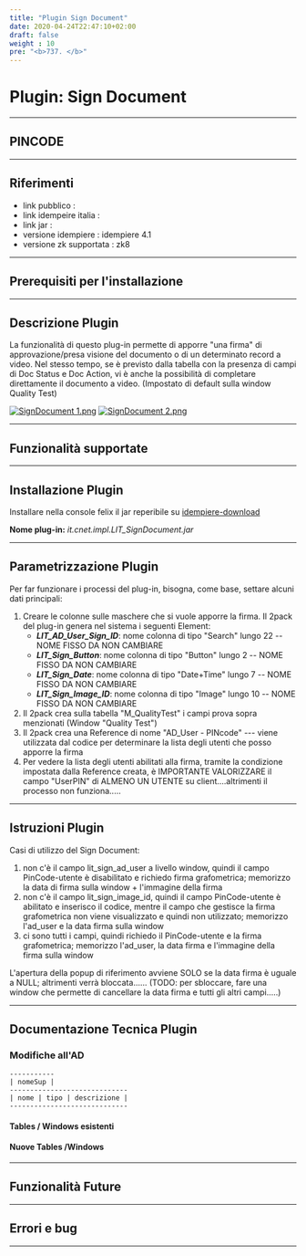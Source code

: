 ```yaml
---
title: "Plugin Sign Document"
date: 2020-04-24T22:47:10+02:00
draft: false
weight : 10
pre: "<b>737. </b>"
---
```


# Plugin: Sign Document

---

## PINCODE

---

## Riferimenti

- link pubblico  :
- link idempeire italia  :
- link jar  :
- versione idempiere  : idempiere 4.1
- versione zk supportata : zk8

---

## Prerequisiti per l'installazione

---

## Descrizione Plugin

La funzionalità di questo plug-in permette di apporre "una firma" di approvazione/presa visione del documento o di un determinato record a video. Nel stesso tempo, se è previsto dalla tabella con la presenza di campi di Doc Status e Doc Action, vi è anche la possibilità di completare direttamente il documento a video. (Impostato di default sulla window Quality Test)

[![SignDocument 1.png](http://192.168.178.102/images/thumb/8/82/SignDocument_1.png/880px-SignDocument_1.png)](http://192.168.178.102/index.php/File:SignDocument_1.png)
[![SignDocument 2.png](http://192.168.178.102/images/thumb/f/fc/SignDocument_2.png/880px-SignDocument_2.png)](http://192.168.178.102/index.php/File:SignDocument_2.png)

---

## Funzionalità supportate

---

## Installazione Plugin

Installare nella console felix il jar reperibile su [idempiere-download](https://bitbucket.org/consulnet/idempiere-download)

**Nome plug-in:** *it.cnet.impl.LIT_SignDocument.jar*

---

## Parametrizzazione Plugin

Per far funzionare i processi del plug-in, bisogna, come base, settare alcuni dati principali:

1. Creare le colonne sulle maschere che si vuole apporre la firma. Il 2pack del plug-in genera nel sistema i seguenti Element:
   - ***LIT_AD_User_Sign_ID***: nome colonna di tipo "Search" lungo 22 -- NOME FISSO DA NON CAMBIARE
   - ***LIT_Sign_Button***: nome colonna di tipo "Button" lungo 2 -- NOME FISSO DA NON CAMBIARE
   - ***LIT_Sign_Date***: nome colonna di tipo "Date+Time" lungo 7 -- NOME FISSO DA NON CAMBIARE
   - ***LIT_Sign_Image_ID***: nome colonna di tipo "Image" lungo 10 -- NOME FISSO DA NON CAMBIARE
2. Il 2pack crea sulla tabella "M_QualityTest" i campi prova sopra menzionati (Window "Quality Test")
3. Il 2pack crea una Reference di nome "AD_User - PINcode" --- viene utilizzata dal codice per determinare la lista degli utenti che posso apporre la firma
4. Per vedere la lista degli utenti abilitati alla firma, tramite la condizione impostata dalla Reference creata, è IMPORTANTE VALORIZZARE il campo "UserPIN" di ALMENO UN UTENTE su client....altrimenti il processo non funziona.....

---

## Istruzioni Plugin

Casi di utilizzo del Sign Document:

1. non c'è il campo lit_sign_ad_user a livello window, quindi il campo PinCode-utente è disabilitato e richiedo firma grafometrica; memorizzo la data di firma sulla window + l'immagine della firma
2. non c'è il campo lit_sign_image_id, quindi il campo PinCode-utente è abilitato e inserisco il codice, mentre il campo che gestisce la firma grafometrica non viene visualizzato e quindi non utilizzato; memorizzo l'ad_user e la data firma sulla window
3. ci sono tutti i campi, quindi richiedo il PinCode-utente e la firma grafometrica; memorizzo l'ad_user, la data firma e l'immagine della firma sulla window

L'apertura della popup di riferimento avviene SOLO se la data firma è uguale a NULL; altrimenti verrà bloccata...... (TODO: per sbloccare, fare una window che permette di cancellare la data firma e tutti gli altri campi.....)

---

## Documentazione Tecnica Plugin

### Modifiche all'AD

```
-----------
| nomeSup |
-----------------------------
| nome | tipo | descrizione | 
-----------------------------
```

#### Tables / Windows esistenti

#### Nuove Tables /Windows

---

## Funzionalità Future

---

## Errori e bug

---
